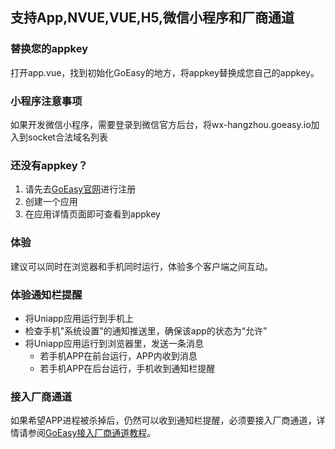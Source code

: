 ## 支持App,NVUE,VUE,H5,微信小程序和厂商通道

### 替换您的appkey
打开app.vue，找到初始化GoEasy的地方，将appkey替换成您自己的appkey。  

### 小程序注意事项
如果开发微信小程序，需要登录到微信官方后台，将wx-hangzhou.goeasy.io加入到socket合法域名列表

### 还没有appkey？  
1. 请先去[GoEasy官网](https://www.goeasy.io)进行注册
2. 创建一个应用
3. 在应用详情页面即可查看到appkey

### 体验
建议可以同时在浏览器和手机同时运行，体验多个客户端之间互动。

### 体验通知栏提醒
* 将Uniapp应用运行到手机上
* 检查手机"系统设置"的通知推送里，确保该app的状态为“允许”
* 将Uniapp应用运行到浏览器里，发送一条消息
    * 若手机APP在前台运行，APP内收到消息
    * 若手机APP在后台运行，手机收到通知栏提醒

### 接入厂商通道
如果希望APP进程被杀掉后，仍然可以收到通知栏提醒，必须要接入厂商通道，详情请参阅[GoEasy接入厂商通道教程](https://www.goeasy.io/cn/doc/notification/manufacturer_integration.html)。


